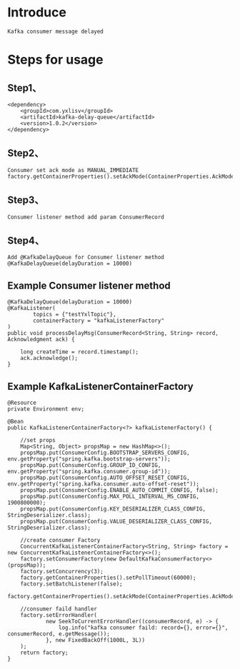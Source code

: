 # Introduce
    Kafka consumer message delayed
    
    
# Steps for usage
## Step1、
    <dependency>
        <groupId>com.yxlisv</groupId>
        <artifactId>kafka-delay-queue</artifactId>
        <version>1.0.2</version>
    </dependency>
    
## Step2、
    Consumer set ack mode as MANUAL_IMMEDIATE
    factory.getContainerProperties().setAckMode(ContainerProperties.AckMode.MANUAL_IMMEDIATE);   
     
## Step3、
    Consumer listener method add param ConsumerRecord
    
## Step4、
    Add @KafkaDelayQueue for Consumer listener method
    @KafkaDelayQueue(delayDuration = 10000)
    
## Example Consumer listener method
    @KafkaDelayQueue(delayDuration = 10000)
    @KafkaListener(
            topics = {"testYxlTopic"},
            containerFactory = "kafkaListenerFactory"
    )
    public void processDelayMsg(ConsumerRecord<String, String> record, Acknowledgment ack) {

        long createTime = record.timestamp();
        ack.acknowledge();
    }
    
## Example KafkaListenerContainerFactory
    @Resource
    private Environment env;
    
    @Bean
    public KafkaListenerContainerFactory<?> kafkaListenerFactory() {

        //set props
        Map<String, Object> propsMap = new HashMap<>();
        propsMap.put(ConsumerConfig.BOOTSTRAP_SERVERS_CONFIG, env.getProperty("spring.kafka.bootstrap-servers"));
        propsMap.put(ConsumerConfig.GROUP_ID_CONFIG, env.getProperty("spring.kafka.consumer.group-id"));
        propsMap.put(ConsumerConfig.AUTO_OFFSET_RESET_CONFIG, env.getProperty("spring.kafka.consumer.auto-offset-reset"));
        propsMap.put(ConsumerConfig.ENABLE_AUTO_COMMIT_CONFIG, false);
        propsMap.put(ConsumerConfig.MAX_POLL_INTERVAL_MS_CONFIG, 1900800000);
        propsMap.put(ConsumerConfig.KEY_DESERIALIZER_CLASS_CONFIG, StringDeserializer.class);
        propsMap.put(ConsumerConfig.VALUE_DESERIALIZER_CLASS_CONFIG, StringDeserializer.class);

        //create consumer Factory
        ConcurrentKafkaListenerContainerFactory<String, String> factory = new ConcurrentKafkaListenerContainerFactory<>();
        factory.setConsumerFactory(new DefaultKafkaConsumerFactory<>(propsMap));
        factory.setConcurrency(3);
        factory.getContainerProperties().setPollTimeout(60000);
        factory.setBatchListener(false);
        factory.getContainerProperties().setAckMode(ContainerProperties.AckMode.MANUAL_IMMEDIATE);

        //consumer faild handler
        factory.setErrorHandler(
                new SeekToCurrentErrorHandler((consumerRecord, e) -> {
                    log.info("kafka consumer faild: record={}, error={}", consumerRecord, e.getMessage());
                }, new FixedBackOff(1000L, 3L))
        );
        return factory;
    }
    
    